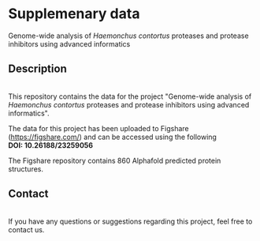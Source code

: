 **<h1>Supplemenary data</h1>**    
  
Genome-wide analysis of *Haemonchus contortus* proteases and protease inhibitors using advanced informatics
  
**<h2>Description</h2>**  
This repository contains the data for the project "Genome-wide analysis of *Haemonchus contortus* proteases and protease inhibitors using advanced informatics".
  
The data for this project has been uploaded to Figshare (https://figshare.com/) and can be accessed using the following  
**DOI: 10.26188/23259056**   

The Figshare repository contains 860 Alphafold predicted protein structures.  
  
**<h2>Contact</h2>**  
If you have any questions or suggestions regarding this project, feel free to contact us.
